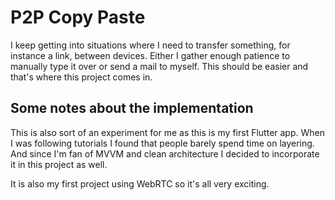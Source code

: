 # P2P Copy Paste

I keep getting into situations where I need to transfer something, for instance a link, between devices. Either I gather enough patience to manually type it over or send a mail to myself. This should be easier and that's where this project comes in.

## Some notes about the implementation

This is also sort of an experiment for me as this is my first Flutter app. When I was following tutorials I found that people barely spend time on layering. And since I'm fan of MVVM and clean architecture I decided to incorporate it in this project as well.

It is also my first project using WebRTC so it's all very exciting.
